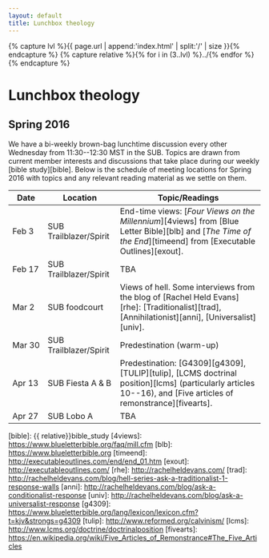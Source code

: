 ```yaml
---
layout: default
title: Lunchbox theology
---
```


{% capture lvl %}{{ page.url | append:'index.html' | split:'/' | size }}{% endcapture %}
{% capture relative %}{% for i in (3..lvl) %}../{% endfor %}{% endcapture %}

Lunchbox theology
=================

Spring 2016
-----------

We have a bi-weekly brown-bag lunchtime discussion every other Wednesday from
11:30--12:30 MST in the SUB. Topics are drawn from current member interests and
discussions that take place during our weekly [bible study][bible]. Below is
the schedule of meeting locations for Spring 2016 with topics and any relevant
reading material as we settle on them.

| Date   | Location               | Topic/Readings                          |
| ------ | ---------------------- | --------------------------------------- |
| Feb&nbsp;3  | SUB Trailblazer/Spirit | End-time views: [*Four Views on the Millennium*][4views] from [Blue Letter Bible][blb] and [*The Time of the End*][timeend] from [Executable Outlines][exout].                           |
| Feb&nbsp;17 | SUB Trailblazer/Spirit | TBA                                |
| Mar&nbsp;2  | SUB foodcourt          | Views of hell. Some interviews from the blog of [Rachel Held Evans][rhe]: [Traditionalist][trad], [Annihilationist][anni], [Universalist][univ].       |
| Mar&nbsp;30 | SUB Trailblazer/Spirit | Predestination (warm-up)           |
| Apr&nbsp;13 | SUB Fiesta A & B       | Predestination: [G4309][g4309], [TULIP][tulip], [LCMS doctrinal position][lcms] (particularly articles 10--16), and [Five articles of remonstrance][fivearts]. |
| Apr&nbsp;27 | SUB Lobo A             | TBA                                |

[bible]: {{ relative}}bible_study
[4views]: https://www.blueletterbible.org/faq/mill.cfm
[blb]: https://www.blueletterbible.org
[timeend]: http://executableoutlines.com/end/end_01.htm
[exout]: http://executableoutlines.com/
[rhe]: http://rachelheldevans.com/
[trad]: http://rachelheldevans.com/blog/hell-series-ask-a-traditionalist-1-response-walls
[anni]: http://rachelheldevans.com/blog/ask-a-conditionalist-response
[univ]: http://rachelheldevans.com/blog/ask-a-universalist-response
[g4309]: https://www.blueletterbible.org/lang/lexicon/lexicon.cfm?t=kjv&strongs=g4309
[tulip]: http://www.reformed.org/calvinism/
[lcms]: http://www.lcms.org/doctrine/doctrinalposition
[fivearts]: https://en.wikipedia.org/wiki/Five_Articles_of_Remonstrance#The_Five_Articles
